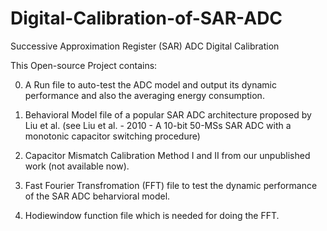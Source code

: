# Digital-Calibration-of-SAR-ADC
Successive Approximation Register (SAR) ADC Digital Calibration

This Open-source Project contains:

0. A Run file to auto-test the ADC model and output its dynamic performance and also the averaging energy consumption.

1. Behavioral Model file of a popular SAR ADC architecture proposed by Liu et al. (see Liu et al. - 2010 - A 10-bit 50-MSs SAR ADC with a monotonic capacitor switching procedure)

2. Capacitor Mismatch Calibration Method I and II from our unpublished work (not available now).

3. Fast Fourier Transfromation (FFT) file to test the dynamic performance of the SAR ADC beharvioral model.

4. Hodiewindow function file which is needed for doing the FFT.

<script type="text/javascript" async src="https://cdn.mathjax.org/mathjax/latest/MathJax.js?config=TeX-MML-AM_CHTML"></script>

